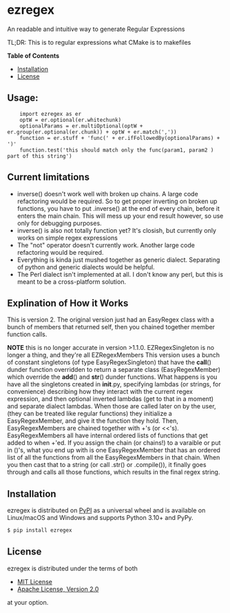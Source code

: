 # ezregex

An readable and intuitive way to generate Regular Expressions

TL;DR: This is to regular expressions what CMake is to makefiles

**Table of Contents**

* [Installation](#installation)
* [License](#license)

## Usage:
```
    import ezregex as er
    optW = er.optional(er.whitechunk)
    optionalParams = er.multiOptional(optW + er.group(er.optional(er.chunk)) + optW + er.match(','))
    function = er.stuff + 'func(' + er.ifFollowedBy(optionalParams) + ')'
    function.test('this should match only the func(param1, param2 ) part of this string')
```

## Current limitations
- inverse() doesn't work well with broken up chains. A large code refactoring would be required. So to get proper
    inverting on broken up functions, you have to put .inverse() at the end of every chain, before it enters the main chain.
    This will mess up your end result however, so use only for debugging purposes.
- inverse() is also not totally function yet? It's closish, but currently only works on simple regex expressions
- The "not" operator doesn't currently work. Another large code refactoring would be required.
- Everything is kinda just mushed together as generic dialect. Separating of python and generic dialects would be helpful.
- The Perl dialect isn't implemented at all. I don't know any perl, but this is meant to be a cross-platform solution.

## Explination of How it Works
This is version 2. The original version just had an EasyRegex class with a bunch of members that returned self, then you chained together member function calls.

**NOTE** this is no longer accurate in version >1.1.0. EZRegexSingleton is no longer a thing, and they're all EZRegexMembers
This version uses a bunch of constant singletons (of type EasyRegexSingleton) that have the __call__() dunder function overridden to return a separate class (EasyRegexMember) which override the __add__() and __str__() dunder functions. What happens is you have all the singletons created in __init__.py, specifying lambdas (or strings, for convenience) describing how they interact with the current regex expression, and then optional inverted lambdas (get to that in a moment) and separate dialect lambdas. When those are called later on by the user, (they can be treated like regular functions) they initialize a EasyRegexMember, and give it the function they hold. Then, EasyRegexMembers are chained together with +'s (or <<'s). EasyRegexMembers all have internal ordered lists of functions that get added to when +'ed. If you assign the chain (or chains!) to a varaible or put in ()'s, what you end up with is one EasyRegexMember that has an ordered list of all the functions from all the EasyRegexMembers in that chain. When you then cast that to a string (or call .str() or .compile()), it finally goes through and calls all those functions, which results in the final regex string.


## Installation

ezregex is distributed on [PyPI](https://pypi.org) as a universal
wheel and is available on Linux/macOS and Windows and supports
Python 3.10+ and PyPy.

```bash
$ pip install ezregex
```

## License

ezregex is distributed under the terms of both

- [MIT License](https://choosealicense.com/licenses/mit)
- [Apache License, Version 2.0](https://choosealicense.com/licenses/apache-2.0)

at your option.

